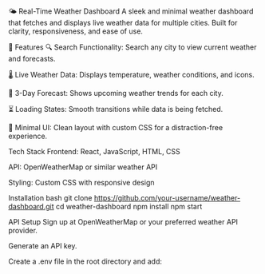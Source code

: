 🌤️ Real-Time Weather Dashboard
A sleek and minimal weather dashboard that fetches and displays live weather data for multiple cities. Built for clarity, responsiveness, and ease of use.

🚀 Features
🔍 Search Functionality: Search any city to view current weather and forecasts.

🌡️ Live Weather Data: Displays temperature, weather conditions, and icons.

📅 3-Day Forecast: Shows upcoming weather trends for each city.

⏳ Loading States: Smooth transitions while data is being fetched.

🎨 Minimal UI: Clean layout with custom CSS for a distraction-free experience.




Tech Stack
Frontend: React, JavaScript, HTML, CSS

API: OpenWeatherMap or similar weather API

Styling: Custom CSS with responsive design



Installation
bash
git clone https://github.com/your-username/weather-dashboard.git
cd weather-dashboard
npm install
npm start







API Setup
Sign up at OpenWeatherMap or your preferred weather API provider.

Generate an API key.

Create a .env file in the root directory and add:







